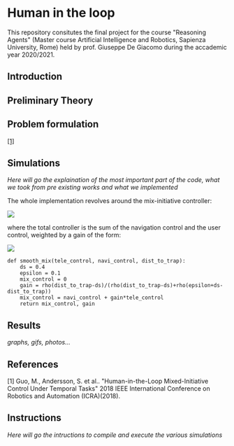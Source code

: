 # Human in the loop
This repository consitutes the final project for the course "Reasoning Agents" (Master course Artificial Intelligence and Robotics, Sapienza University, Rome) held by prof. Giuseppe De Giacomo during the accademic year 2020/2021. 
## Introduction

## Preliminary Theory
## Problem formulation
[[1]](#1)
## Simulations
*Here will go the explaination of the most important part of the code, what we took from pre existing works and what we implemented*

The whole implementation revolves around the mix-initiative controller:

<img src="https://render.githubusercontent.com/render/math?math=u\triangleq u_r(x,\pi_s, \pi_g)+\kappa(x,\Pi)u_h(t)">

where the total controller is the sum of the navigation control and the user control, weighted by a gain of the form:

<img src="https://render.githubusercontent.com/render/math?math=\kappa(x,\Pi)\triangleq \frac{\rho(d_t-d_s)}{\rho(d_t-d_s) + \rho(\epsilon+d_s-d_t)}">

```
def smooth_mix(tele_control, navi_control, dist_to_trap):
    ds = 0.4
    epsilon = 0.1
    mix_control = 0
    gain = rho(dist_to_trap-ds)/(rho(dist_to_trap-ds)+rho(epsilon+ds-dist_to_trap))
    mix_control = navi_control + gain*tele_control
    return mix_control, gain
```
## Results
*graphs, gifs, photos...*
## References
<a id="1">[1]</a> 
Guo, M., Andersson, S. et al..
"Human-in-the-Loop Mixed-Initiative Control Under Temporal Tasks"
2018 IEEE International Conference on Robotics and Automation (ICRA)(2018).
## Instructions
*Here will go the intructions to compile and execute the various simulations*
